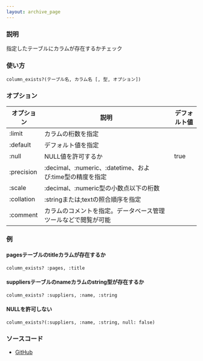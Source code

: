 ```yaml
---
layout: archive_page
---
```

### 説明
指定したテーブルにカラムが存在するかチェック

### 使い方
    column_exists?(テーブル名, カラム名 [, 型, オプション])

### オプション

オプション      | 説明                                             | デフォルト値
-----------|------------------------------------------------|-------
:limit     | カラムの桁数を指定                                    |
:default   | デフォルト値を指定                                     |
:null      | NULL値を許可するか                                   | true
:precision | :decimal、:numeric、:datetime、および:time型の精度を指定 |
:scale     | :decimal、:numeric型の小数点以下の桁数              |
:collation | :stringまたは;textの照合順序を指定                    |
:comment   | カラムのコメントを指定。データベース管理ツールなどで閲覧が可能          |

### 例
#### pagesテーブルのtitleカラムが存在するか
    column_exists? :pages, :title

#### suppliersテーブルのnameカラムのstring型が存在するか
    column_exists? :suppliers, :name, :string

#### NULLを許可しない
    column_exists?(:suppliers, :name, :string, null: false)

### ソースコード
* [GitHub](https://github.com/rails/rails/blob/ac30e389ecfa0e26e3d44c1eda8488ddf63b3ecc/activerecord/lib/active_record/connection_adapters/abstract/schema_statements.rb#L132)